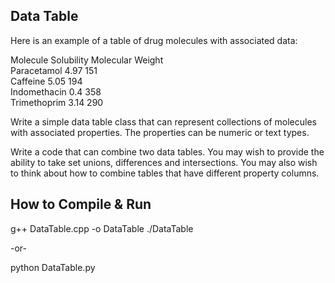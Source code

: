 
## Data Table

Here is an example of a table of drug molecules with associated data:

Molecule          Solubility              Molecular Weight  
Paracetamol       4.97                    151  
Caffeine          5.05                    194  
Indomethacin      0.4                     358  
Trimethoprim      3.14                    290  

Write a simple data table class that can represent collections of molecules with associated properties. 
The properties can be numeric or text types. 

Write a code that can combine two data tables. 
You may wish to provide the ability to take set unions, differences and intersections. 
You may also wish to think about how to combine tables that have different property columns.

## How to Compile & Run

g++ DataTable.cpp -o DataTable
./DataTable

-or-

python DataTable.py


